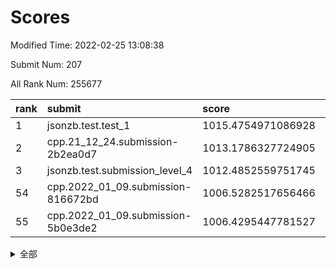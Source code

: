# Scores

Modified Time: 2022-02-25 13:08:38

Submit Num: 207

All Rank Num: 255677

| rank |               submit               |       score        |       sigma        | pk_num |
| :--- | :--------------------------------- | :----------------- | :----------------- | :----- |
| 1    | jsonzb.test.test_1                 | 1015.4754971086928 | 0.878681112479864  | 4942   |
| 2    | cpp.21_12_24.submission-2b2ea0d7   | 1013.1786327724905 | 0.8111134780914725 | 4939   |
| 3    | jsonzb.test.submission_level_4     | 1012.4852559751745 | 0.7911811999373309 | 4934   |
| 54   | cpp.2022_01_09.submission-816672bd | 1006.5282517656466 | 0.7300526353693573 | 4944   |
| 55   | cpp.2022_01_09.submission-5b0e3de2 | 1006.4295447781527 | 0.7167130061798619 | 4940   |


<details>
<summary>全部</summary>

| rank |                 submit                 |       score        |       sigma        | pk_num |
| :--- | :------------------------------------- | :----------------- | :----------------- | :----- |
| 1    | jsonzb.test.test_1                     | 1015.4754971086928 | 0.878681112479864  | 4942   |
| 2    | cpp.21_12_24.submission-2b2ea0d7       | 1013.1786327724905 | 0.8111134780914725 | 4939   |
| 3    | jsonzb.test.submission_level_4         | 1012.4852559751745 | 0.7911811999373309 | 4934   |
| 4    | gobigger.level_3.submission_level_3_24 | 1011.4494191634967 | 0.7911185662124124 | 4936   |
| 5    | gobigger.level_3.submission_level_3_35 | 1011.3070853348192 | 0.7739486697563879 | 4939   |
| 6    | gobigger.level_3.submission_level_3_38 | 1011.2940920458992 | 0.7827043187825269 | 4939   |
| 7    | gobigger.level_3.submission_level_3_20 | 1011.1025225407742 | 0.7585761334411969 | 4936   |
| 8    | gobigger.level_3.submission_level_3_31 | 1011.0645081770037 | 0.7752465881727515 | 4933   |
| 9    | gobigger.level_3.submission_level_3_1  | 1010.935364714838  | 0.7804668888677498 | 4939   |
| 10   | gobigger.level_3.submission_level_3_9  | 1010.9218449476638 | 0.7574931925765453 | 4941   |
| 11   | gobigger.level_3.submission_level_3_32 | 1010.8210772349034 | 0.7701418194600819 | 4938   |
| 12   | gobigger.level_3.submission_level_3_28 | 1010.7967722273319 | 0.7673631397828883 | 4941   |
| 13   | gobigger.level_3.submission_level_3_8  | 1010.7606391651466 | 0.7754520225337709 | 4944   |
| 14   | gobigger.level_3.submission_level_3_10 | 1010.7068532792562 | 0.7508743605883578 | 4937   |
| 15   | gobigger.level_3.submission_level_3_17 | 1010.5652232027526 | 0.7503771360280801 | 4942   |
| 16   | gobigger.level_3.submission_level_3_11 | 1010.5491279110665 | 0.7707449622009963 | 4943   |
| 17   | gobigger.level_3.submission_level_3_4  | 1010.4469635805162 | 0.7476713681938224 | 4944   |
| 18   | gobigger.level_3.submission_level_3_0  | 1010.3515001978146 | 0.7622410272717022 | 4945   |
| 19   | gobigger.level_3.submission_level_3_12 | 1010.331125473295  | 0.7628514262842404 | 4942   |
| 20   | gobigger.level_3.submission_level_3_33 | 1010.3239307355177 | 0.753689985578582  | 4945   |
| 21   | gobigger.level_3.submission_level_3_5  | 1010.309429530181  | 0.7904283007811955 | 4932   |
| 22   | gobigger.level_3.submission_level_3_44 | 1010.265092841501  | 0.7657578141123716 | 4940   |
| 23   | gobigger.level_3.submission_level_3_22 | 1010.2512201194472 | 0.7523242865250978 | 4939   |
| 24   | gobigger.level_3.submission_level_3_41 | 1010.0886033123297 | 0.7495035784876022 | 4938   |
| 25   | gobigger.level_3.submission_level_3_47 | 1010.0794189211895 | 0.7656374210649948 | 4941   |
| 26   | gobigger.level_3.submission_level_3_37 | 1010.0421118241209 | 0.7665271150870575 | 4941   |
| 27   | gobigger.level_3.submission_level_3_29 | 1009.9717818563931 | 0.7545066540066672 | 4938   |
| 28   | gobigger.level_3.submission_level_3_49 | 1009.9388944316919 | 0.767691034113558  | 4941   |
| 29   | gobigger.level_3.submission_level_3_27 | 1009.8428735818287 | 0.7503245651524331 | 4942   |
| 30   | gobigger.level_3.submission_level_3_15 | 1009.8128450707567 | 0.7370824038535014 | 4938   |
| 31   | gobigger.level_3.submission_level_3_36 | 1009.8118230017385 | 0.7441053117031164 | 4939   |
| 32   | gobigger.level_3.submission_level_3_21 | 1009.737340358359  | 0.7481575885272493 | 4941   |
| 33   | gobigger.level_3.submission_level_3_14 | 1009.6940537586519 | 0.7601229634380726 | 4946   |
| 34   | gobigger.level_3.submission_level_3_39 | 1009.679536750249  | 0.7734546315051123 | 4942   |
| 35   | gobigger.level_3.submission_level_3_48 | 1009.5248746163703 | 0.7653025600973647 | 4941   |
| 36   | gobigger.level_3.submission_level_3_6  | 1009.5036025686484 | 0.7516551506839494 | 4942   |
| 37   | gobigger.level_3.submission_level_3_45 | 1009.4939912180062 | 0.7605628188456118 | 4943   |
| 38   | gobigger.level_3.submission_level_3_25 | 1009.3845027813394 | 0.7435431036822266 | 4940   |
| 39   | gobigger.level_3.submission_level_3_23 | 1009.3188563178401 | 0.7378677213716988 | 4944   |
| 40   | gobigger.level_3.submission_level_3_7  | 1009.312129079499  | 0.756958819366275  | 4940   |
| 41   | gobigger.level_3.submission_level_3_2  | 1009.2688451728437 | 0.7232929551408419 | 4940   |
| 42   | gobigger.level_3.submission_level_3_46 | 1009.1453676535784 | 0.7580497991838303 | 4944   |
| 43   | gobigger.level_3.submission_level_3_13 | 1009.1215346535474 | 0.7361652222867496 | 4943   |
| 44   | gobigger.level_3.submission_level_3_40 | 1009.100209610235  | 0.7537200425812368 | 4941   |
| 45   | gobigger.level_3.submission_level_3_19 | 1009.005776917048  | 0.7496091848118305 | 4939   |
| 46   | gobigger.level_3.submission_level_3_34 | 1009.0016894657722 | 0.7645066824133443 | 4940   |
| 47   | gobigger.level_3.submission_level_3_18 | 1008.8898592128796 | 0.7311600425504873 | 4942   |
| 48   | gobigger.level_3.submission_level_3_43 | 1008.7931068482078 | 0.7492530015095104 | 4941   |
| 49   | gobigger.level_3.submission_level_3_3  | 1008.7682233728228 | 0.7545929738583284 | 4939   |
| 50   | gobigger.level_3.submission_level_3_16 | 1008.6536853452152 | 0.7625747941607516 | 4938   |
| 51   | gobigger.level_3.submission_level_3_42 | 1008.4279119348063 | 0.7305638166820456 | 4935   |
| 52   | gobigger.level_3.submission_level_3_30 | 1008.2644569392858 | 0.7399329781935257 | 4941   |
| 53   | gobigger.level_3.submission_level_3_26 | 1007.1937149688222 | 0.723416975998487  | 4943   |
| 54   | cpp.2022_01_09.submission-816672bd     | 1006.5282517656466 | 0.7300526353693573 | 4944   |
| 55   | cpp.2022_01_09.submission-5b0e3de2     | 1006.4295447781527 | 0.7167130061798619 | 4940   |
| 56   | gobigger.level_1.submission_level_1_22 | 1005.7092541783873 | 0.7299079436287836 | 4939   |
| 57   | gobigger.level_1.submission_level_1_1  | 1005.5107451519492 | 0.7309612744875521 | 4938   |
| 58   | gobigger.level_1.submission_level_1_37 | 1005.1826672445214 | 0.7383889556803455 | 4943   |
| 59   | gobigger.level_1.submission_level_1_47 | 1004.5816085470206 | 0.716868755821917  | 4943   |
| 60   | gobigger.level_1.submission_level_1_35 | 1004.5660046132701 | 0.7161028341028797 | 4940   |
| 61   | gobigger.level_1.submission_level_1_27 | 1004.4432291347756 | 0.7267302375485968 | 4944   |
| 62   | gobigger.level_1.submission_level_1_4  | 1004.3813348462721 | 0.720693214964959  | 4939   |
| 63   | gobigger.level_1.submission_level_1_5  | 1004.1908732387669 | 0.7133049239462301 | 4936   |
| 64   | gobigger.level_1.submission_level_1_12 | 1004.1594360829326 | 0.7301680390079481 | 4942   |
| 65   | gobigger.level_1.submission_level_1_24 | 1004.0673724957791 | 0.7234496631055793 | 4937   |
| 66   | gobigger.level_1.submission_level_1_23 | 1004.0241491069103 | 0.7176545664248148 | 4937   |
| 67   | gobigger.level_1.submission_level_1_45 | 1003.94521987095   | 0.7227477847003014 | 4944   |
| 68   | gobigger.level_1.submission_level_1_32 | 1003.9192479879327 | 0.719879212605579  | 4942   |
| 69   | gobigger.level_1.submission_level_1_0  | 1003.886224974917  | 0.7168609259082561 | 4936   |
| 70   | gobigger.level_1.submission_level_1_17 | 1003.8488261299821 | 0.7268976700182566 | 4940   |
| 71   | gobigger.level_1.submission_level_1_10 | 1003.7717391189432 | 0.7221946865293496 | 4943   |
| 72   | gobigger.level_1.submission_level_1_46 | 1003.7713127236152 | 0.7182247183776064 | 4940   |
| 73   | gobigger.level_1.submission_level_1_39 | 1003.7677815738915 | 0.7158591451910122 | 4937   |
| 74   | gobigger.level_1.submission_level_1_40 | 1003.6714177460043 | 0.7133235503563028 | 4942   |
| 75   | gobigger.level_1.submission_level_1_13 | 1003.6094602343296 | 0.7159985776862388 | 4940   |
| 76   | gobigger.level_1.submission_level_1_38 | 1003.5702572704303 | 0.7140892296699459 | 4940   |
| 77   | gobigger.level_1.submission_level_1_31 | 1003.5601589020822 | 0.7059616561540104 | 4944   |
| 78   | gobigger.level_1.submission_level_1_18 | 1003.4287558103757 | 0.7142547955619201 | 4939   |
| 79   | gobigger.level_1.submission_level_1_25 | 1003.4022981478587 | 0.7105559614447002 | 4941   |
| 80   | gobigger.level_1.submission_level_1_14 | 1003.3860227330529 | 0.726547606001431  | 4938   |
| 81   | gobigger.level_1.submission_level_1_33 | 1003.3368803065011 | 0.7108313444597486 | 4941   |
| 82   | gobigger.level_1.submission_level_1_49 | 1003.3289245591084 | 0.7224493829273089 | 4944   |
| 83   | gobigger.level_1.submission_level_1_44 | 1003.1557472179844 | 0.7111210869845462 | 4940   |
| 84   | gobigger.level_1.submission_level_1_19 | 1003.1467146027023 | 0.7182455986107354 | 4943   |
| 85   | gobigger.level_1.submission_level_1_6  | 1003.1105305880841 | 0.7203271047259728 | 4944   |
| 86   | gobigger.level_1.submission_level_1_9  | 1003.0917754117411 | 0.7236534629765448 | 4941   |
| 87   | gobigger.level_1.submission_level_1_30 | 1003.0829015268371 | 0.7197752411042238 | 4945   |
| 88   | gobigger.level_1.submission_level_1_43 | 1003.0213076623638 | 0.724873377425262  | 4942   |
| 89   | gobigger.level_1.submission_level_1_2  | 1003.0042219036053 | 0.7105978533937106 | 4942   |
| 90   | gobigger.level_1.submission_level_1_3  | 1002.8515139747458 | 0.7158164862815428 | 4939   |
| 91   | gobigger.level_1.submission_level_1_29 | 1002.785088596833  | 0.7161121623992773 | 4941   |
| 92   | gobigger.level_1.submission_level_1_28 | 1002.7209147449347 | 0.7141252420453809 | 4939   |
| 93   | gobigger.level_1.submission_level_1_36 | 1002.7191234724378 | 0.7220777352373026 | 4938   |
| 94   | gobigger.level_1.submission_level_1_8  | 1002.6814335329378 | 0.7156945086432708 | 4940   |
| 95   | gobigger.level_1.submission_level_1_21 | 1002.6539562049938 | 0.7268831756219701 | 4941   |
| 96   | gobigger.level_1.submission_level_1_20 | 1002.6530771314281 | 0.7191013231619675 | 4940   |
| 97   | gobigger.level_1.submission_level_1_42 | 1002.6352029223377 | 0.7249956334594267 | 4944   |
| 98   | gobigger.level_1.submission_level_1_15 | 1002.6136584006722 | 0.7089769969611198 | 4937   |
| 99   | gobigger.level_1.submission_level_1_11 | 1002.6096058084352 | 0.7170423134444495 | 4943   |
| 100  | gobigger.level_1.submission_level_1_7  | 1002.5368920690694 | 0.7143148024092721 | 4938   |
| 101  | gobigger.level_1.submission_level_1_41 | 1002.3684200083592 | 0.727643396175503  | 4935   |
| 102  | gobigger.level_1.submission_level_1_16 | 1002.2817430273193 | 0.7070810555528209 | 4939   |
| 103  | gobigger.level_1.submission_level_1_48 | 1002.1865255442104 | 0.7232670304576245 | 4937   |
| 104  | gobigger.level_1.submission_level_1_34 | 1002.067643962364  | 0.7117759162998567 | 4943   |
| 105  | gobigger.level_1.submission_level_1_26 | 1001.9224413559567 | 0.7122506750676921 | 4947   |
| 106  | gobigger.random.submission_random_39   | 997.340119453822   | 0.721642878822035  | 4934   |
| 107  | gobigger.random.submission_random_42   | 997.1615491716141  | 0.7135847362660207 | 4936   |
| 108  | gobigger.random.submission_random_14   | 997.0039651257069  | 0.7166478220221468 | 4947   |
| 109  | gobigger.random.submission_random_7    | 996.9542863693314  | 0.7230494897176967 | 4940   |
| 110  | gobigger.random.submission_random_19   | 996.8560206503076  | 0.716494696405173  | 4940   |
| 111  | gobigger.random.submission_random_32   | 996.7874471269632  | 0.7103442110171055 | 4941   |
| 112  | gobigger.random.submission_random_47   | 996.7446515210742  | 0.7008405562704212 | 4939   |
| 113  | gobigger.random.submission_random_2    | 996.6574695818165  | 0.7122263789998863 | 4944   |
| 114  | gobigger.random.submission_random_10   | 996.5665748515628  | 0.7079711590560053 | 4944   |
| 115  | gobigger.random.submission_random_11   | 996.5616486470982  | 0.7110654414559912 | 4942   |
| 116  | gobigger.random.submission_random_3    | 996.5612970689814  | 0.7069707379140685 | 4941   |
| 117  | gobigger.random.submission_random_25   | 996.5007183357717  | 0.7148968054210281 | 4930   |
| 118  | gobigger.random.submission_random_8    | 996.4386318509406  | 0.7172083745539928 | 4940   |
| 119  | gobigger.random.submission_random_45   | 996.4267923115452  | 0.6968294504909397 | 4938   |
| 120  | gobigger.random.submission_random_23   | 996.3789340859543  | 0.7209464531958829 | 4942   |
| 121  | gobigger.random.submission_random_33   | 996.3220707689785  | 0.7078153717627119 | 4943   |
| 122  | gobigger.random.submission_random_4    | 996.2267099360365  | 0.7149548526230999 | 4938   |
| 123  | gobigger.random.submission_random_15   | 996.207875329568   | 0.7051351506778629 | 4936   |
| 124  | gobigger.random.submission_random_21   | 996.0902591337317  | 0.722240391622785  | 4942   |
| 125  | gobigger.random.submission_random_26   | 995.9534052985099  | 0.694633578462969  | 4938   |
| 126  | gobigger.random.submission_random_6    | 995.9282879582479  | 0.7024883337278605 | 4947   |
| 127  | gobigger.random.submission_random_20   | 995.894675401156   | 0.7038247528206292 | 4945   |
| 128  | gobigger.random.submission_random_35   | 995.753009871513   | 0.7198327535521633 | 4941   |
| 129  | gobigger.random.submission_random_49   | 995.7477364269422  | 0.7150540455799848 | 4944   |
| 130  | gobigger.random.submission_random_44   | 995.7166675127611  | 0.7034604476508757 | 4939   |
| 131  | gobigger.random.submission_random_22   | 995.7060442064167  | 0.7111967342640195 | 4939   |
| 132  | gobigger.random.submission_random_48   | 995.6540169675887  | 0.7140939726418953 | 4945   |
| 133  | gobigger.random.submission_random_5    | 995.6449943540595  | 0.7045178152526536 | 4940   |
| 134  | gobigger.random.submission_random_18   | 995.6416132046033  | 0.6997474258786893 | 4937   |
| 135  | gobigger.random.submission_random_46   | 995.6238523912334  | 0.7106950379829778 | 4943   |
| 136  | gobigger.random.submission_random_38   | 995.6165455357028  | 0.7253233578723682 | 4941   |
| 137  | gobigger.random.submission_random_43   | 995.5991949106567  | 0.7127863141088122 | 4943   |
| 138  | gobigger.random.submission_random_0    | 995.5860785058351  | 0.7068451272773193 | 4942   |
| 139  | gobigger.random.submission_random_37   | 995.5500476808157  | 0.7121588241689767 | 4940   |
| 140  | gobigger.random.submission_random_17   | 995.4680925244837  | 0.7096248302273692 | 4939   |
| 141  | gobigger.random.submission_random_29   | 995.4485918642868  | 0.7108206390126217 | 4945   |
| 142  | gobigger.random.submission_random_41   | 995.4459680668764  | 0.7149370762081504 | 4939   |
| 143  | gobigger.random.submission_random_30   | 995.4393268745024  | 0.6874829060003143 | 4943   |
| 144  | gobigger.random.submission_random_31   | 995.4234033397056  | 0.7050607385678979 | 4937   |
| 145  | gobigger.random.submission_random_34   | 995.2992249522978  | 0.7052213148111315 | 4944   |
| 146  | gobigger.random.submission_random_36   | 995.2648844741042  | 0.7178949350506022 | 4941   |
| 147  | gobigger.random.submission_random_16   | 995.2474121922896  | 0.7162820341170711 | 4940   |
| 148  | gobigger.random.submission_random_28   | 995.1990571693394  | 0.7051469768092784 | 4939   |
| 149  | gobigger.random.submission_random_1    | 995.17421919034    | 0.7292832402792094 | 4940   |
| 150  | gobigger.random.submission_random_40   | 995.1477548520362  | 0.7127032237801628 | 4941   |
| 151  | gobigger.random.submission_random_13   | 995.1378346436311  | 0.7011538515034641 | 4944   |
| 152  | gobigger.random.submission_random_27   | 995.0229357898675  | 0.7165325766114065 | 4939   |
| 153  | gobigger.random.submission_random_9    | 994.8285410028368  | 0.7162815788503645 | 4941   |
| 154  | gobigger.random.submission_random_24   | 994.8171542643207  | 0.7266491779446157 | 4938   |
| 155  | gobigger.random.submission_random_12   | 994.7001425585138  | 0.7101705114369741 | 4940   |
| 156  | gobigger.level_2.submission_level_2_36 | 993.9118615538241  | 0.720748322113772  | 4948   |
| 157  | gobigger.level_2.submission_level_2_22 | 993.5691049694284  | 0.7356862828215692 | 4940   |
| 158  | gobigger.level_2.submission_level_2_28 | 993.5274353211136  | 0.7251159728231309 | 4942   |
| 159  | gobigger.level_2.submission_level_2_2  | 993.4424100877084  | 0.7300038440916609 | 4940   |
| 160  | gobigger.level_2.submission_level_2_49 | 993.3817730277557  | 0.7182659765471442 | 4945   |
| 161  | gobigger.level_2.submission_level_2_23 | 993.2296607016561  | 0.7300220637533605 | 4941   |
| 162  | gobigger.level_2.submission_level_2_4  | 993.1740361027192  | 0.7328754027131726 | 4944   |
| 163  | gobigger.level_2.submission_level_2_48 | 993.0085176083431  | 0.7436164094515979 | 4940   |
| 164  | gobigger.level_2.submission_level_2_40 | 992.9125156149149  | 0.7421220669041202 | 4936   |
| 165  | gobigger.level_2.submission_level_2_0  | 992.9033126904181  | 0.7332597289619434 | 4937   |
| 166  | gobigger.level_2.submission_level_2_46 | 992.8586217288071  | 0.7519870498778125 | 4936   |
| 167  | gobigger.level_2.submission_level_2_29 | 992.828525966256   | 0.7254357408615694 | 4946   |
| 168  | gobigger.level_2.submission_level_2_21 | 992.8049268221184  | 0.7356303904457379 | 4940   |
| 169  | gobigger.level_2.submission_level_2_37 | 992.7527325952602  | 0.7493067299655216 | 4942   |
| 170  | gobigger.level_2.submission_level_2_11 | 992.7082270615085  | 0.7345481056102354 | 4941   |
| 171  | gobigger.level_2.submission_level_2_20 | 992.6900008040595  | 0.7254973221141792 | 4944   |
| 172  | gobigger.level_2.submission_level_2_16 | 992.6184651530167  | 0.7261278574263359 | 4941   |
| 173  | gobigger.level_2.submission_level_2_32 | 992.6083458392797  | 0.7496075400625847 | 4941   |
| 174  | gobigger.level_2.submission_level_2_33 | 992.5350815930611  | 0.7333187358680054 | 4941   |
| 175  | gobigger.level_2.submission_level_2_26 | 992.5109793801017  | 0.7593359697026276 | 4946   |
| 176  | gobigger.level_2.submission_level_2_1  | 992.4182953367784  | 0.7255729543034531 | 4936   |
| 177  | gobigger.level_2.submission_level_2_42 | 992.4082967752898  | 0.7520175016133022 | 4941   |
| 178  | gobigger.level_2.submission_level_2_35 | 992.2453125723652  | 0.7516469831597259 | 4939   |
| 179  | gobigger.level_2.submission_level_2_43 | 992.1290007513368  | 0.7605406960450607 | 4938   |
| 180  | gobigger.level_2.submission_level_2_8  | 992.0670063394766  | 0.7487519218417303 | 4939   |
| 181  | gobigger.level_2.submission_level_2_9  | 991.9599591502928  | 0.7369783948885079 | 4940   |
| 182  | gobigger.level_2.submission_level_2_10 | 991.9499805186276  | 0.7515667530510325 | 4939   |
| 183  | gobigger.level_2.submission_level_2_15 | 991.770264134266   | 0.7319147015658672 | 4938   |
| 184  | gobigger.level_2.submission_level_2_25 | 991.7636748035873  | 0.7469078565855176 | 4943   |
| 185  | gobigger.level_2.submission_level_2_6  | 991.720408357191   | 0.7608176770789608 | 4943   |
| 186  | gobigger.level_2.submission_level_2_41 | 991.7104462458909  | 0.7480272104500896 | 4936   |
| 187  | gobigger.level_2.submission_level_2_7  | 991.655890081854   | 0.7433909386495967 | 4946   |
| 188  | gobigger.level_2.submission_level_2_45 | 991.5512954809664  | 0.7591637829682841 | 4941   |
| 189  | gobigger.level_2.submission_level_2_13 | 991.5303302107292  | 0.7775812228114963 | 4941   |
| 190  | gobigger.level_2.submission_level_2_12 | 991.425810118245   | 0.7457096615651354 | 4945   |
| 191  | gobigger.level_2.submission_level_2_24 | 991.2286092133631  | 0.7710626787551523 | 4944   |
| 192  | gobigger.level_2.submission_level_2_27 | 991.2247086968468  | 0.7515667602238557 | 4944   |
| 193  | gobigger.level_2.submission_level_2_19 | 991.1650528749162  | 0.7777619842066189 | 4936   |
| 194  | gobigger.level_2.submission_level_2_5  | 991.0706011711895  | 0.7326467914860636 | 4945   |
| 195  | gobigger.level_2.submission_level_2_3  | 991.0569707249107  | 0.7323373943845638 | 4937   |
| 196  | gobigger.level_2.submission_level_2_14 | 991.0274909617074  | 0.7541303687893903 | 4945   |
| 197  | gobigger.level_2.submission_level_2_38 | 991.0054941285691  | 0.7632144845476216 | 4940   |
| 198  | gobigger.level_2.submission_level_2_18 | 990.9718254005476  | 0.760511275219021  | 4942   |
| 199  | gobigger.level_2.submission_level_2_34 | 990.95001324496    | 0.7407639756742983 | 4939   |
| 200  | gobigger.level_2.submission_level_2_44 | 990.806466738629   | 0.7559839731343984 | 4940   |
| 201  | gobigger.level_2.submission_level_2_47 | 990.6413517564727  | 0.7432101940199554 | 4941   |
| 202  | gobigger.level_2.submission_level_2_17 | 990.5836631226955  | 0.774910496459083  | 4939   |
| 203  | gobigger.level_2.submission_level_2_39 | 990.5807421091838  | 0.7642860190558477 | 4939   |
| 204  | gobigger.level_2.submission_level_2_31 | 990.2421860362483  | 0.7575404446319167 | 4945   |
| 205  | gobigger.level_2.submission_level_2_30 | 990.2246290412406  | 0.7529534411211958 | 4939   |
| 206  | gobigger.none.submission_none_0        | 977.6259762336206  | 1.413083876396004  | 4944   |
| 207  | gobigger.none.submission_none_1        | 975.8810221929398  | 1.4405019594089237 | 4941   |

</details>